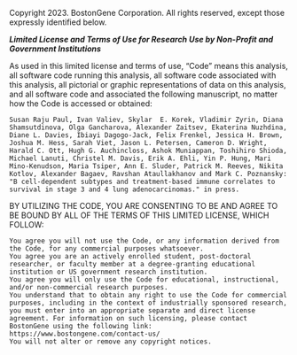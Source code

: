 Copyright 2023. BostonGene Corporation. All rights reserved, except those expressly identified below.

***Limited License and Terms of Use for Research Use by Non-Profit and Government Institutions***

As used in this limited license and terms of use, “Code” means this analysis, all software code running this analysis, all software code associated with this analysis, all pictorial or graphic representations of data on this analysis, and all software code and associated the following manuscript, no matter how the Code is accessed or obtained:

    Susan Raju Paul, Ivan Valiev, Skylar  E. Korek, Vladimir Zyrin, Diana Shamsutdinova, Olga Gancharova, Alexander Zaitsev, Ekaterina Nuzhdina, Diane L. Davies, Ibiayi Dagogo-Jack, Felix Frenkel, Jessica H. Brown, Joshua M. Hess, Sarah Viet, Jason L. Petersen, Cameron D. Wright, Harald C. Ott, Hugh G. Auchincloss, Ashok Muniappan, Toshihiro Shioda, Michael Lanuti, Christel M. Davis, Erik A. Ehli, Yin P. Hung, Mari Mino-Kenudson, Maria Tsiper, Ann E. Sluder, Patrick M. Reeves, Nikita Kotlov, Alexander Bagaev, Ravshan Ataullakhanov and Mark C. Poznansky: "B cell-dependent subtypes and treatment-based immune correlates to survival in stage 3 and 4 lung adenocarcinomas." in press.

BY UTILIZING THE CODE, YOU ARE CONSENTING TO BE AND AGREE TO BE BOUND BY ALL OF THE TERMS OF THIS LIMITED LICENSE, WHICH FOLLOW:

    You agree you will not use the Code, or any information derived from the Code, for any commercial purposes whatsoever.
    You agree you are an actively enrolled student, post-doctoral researcher, or faculty member at a degree-granting educational institution or US government research institution.
    You agree you will only use the Code for educational, instructional, and/or non-commercial research purposes.
    You understand that to obtain any right to use the Code for commercial purposes, including in the context of industrially sponsored research, you must enter into an appropriate separate and direct license agreement. For information on such licensing, please contact BostonGene using the following link: https://www.bostongene.com/contact-us/
    You will not alter or remove any copyright notices.
